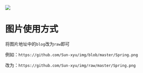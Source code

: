 <a title="Hits" target="_blank" href="https://github.com/Sun-xyu/img"><img src="https://hits.b3log.org/b3log/hits.svg"></a>
# 图片使用方式
将图片地址中的`blog`改为`raw`即可

例如：`https://github.com/Sun-xyu/img/blob/master/Spring.png`

改为：`https://github.com/Sun-xyu/img/raw/master/Spring.png`
